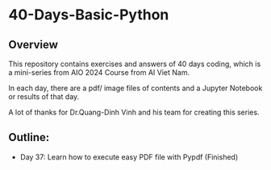 # 40-Days-Basic-Python

## Overview

This repository contains exercises and answers of 40 days coding, which is a mini-series from AIO 2024 Course from AI Viet Nam.

In each day, there are a pdf/ image files of contents and a Jupyter Notebook or results of that day. 

A lot of thanks for Dr.Quang-Dinh Vinh and his team for creating this series.

## Outline: 

- Day 37: Learn how to execute easy PDF file with Pypdf (Finished)

 